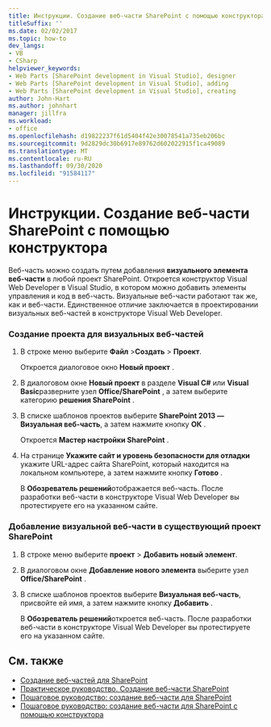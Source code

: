 ```yaml
---
title: Инструкции. Создание веб-части SharePoint с помощью конструктора | Документация Майкрософт
titleSuffix: ''
ms.date: 02/02/2017
ms.topic: how-to
dev_langs:
- VB
- CSharp
helpviewer_keywords:
- Web Parts [SharePoint development in Visual Studio], designer
- Web Parts [SharePoint development in Visual Studio], adding
- Web Parts [SharePoint development in Visual Studio], creating
author: John-Hart
ms.author: johnhart
manager: jillfra
ms.workload:
- office
ms.openlocfilehash: d19822237f61d5404f42e30078541a735eb206bc
ms.sourcegitcommit: 9d2829dc30b6917e89762d602022915f1ca49089
ms.translationtype: MT
ms.contentlocale: ru-RU
ms.lasthandoff: 09/30/2020
ms.locfileid: "91584117"
---
```

# <a name="how-to-create-a-sharepoint-web-part-by-using-a-designer"></a>Инструкции. Создание веб-части SharePoint с помощью конструктора
  Веб-часть можно создать путем добавления **визуального элемента веб-части** в любой проект SharePoint. Откроется конструктор Visual Web Developer в Visual Studio, в котором можно добавить элементы управления и код в веб-часть. Визуальные веб-части работают так же, как и веб-части. Единственное отличие заключается в проектировании визуальных веб-частей в конструкторе Visual Web Developer.

### <a name="to-create-a-project-for-visual-web-parts"></a>Создание проекта для визуальных веб-частей

1. В строке меню выберите **Файл** >**Создать** > **Проект**.

     Откроется диалоговое окно **Новый проект** .

2. В диалоговом окне **Новый проект** в разделе **Visual C#** или **Visual Basic**разверните узел **Office/SharePoint** , а затем выберите категорию **решения SharePoint** .

3. В списке шаблонов проектов выберите **SharePoint 2013 — Визуальная веб-часть**, а затем нажмите кнопку **ОК** .

     Откроется **Мастер настройки SharePoint** .

4. На странице **Укажите сайт и уровень безопасности для отладки** укажите URL-адрес сайта SharePoint, который находится на локальном компьютере, а затем нажмите кнопку **Готово** .

     В **Обозреватель решений**отображается веб-часть. После разработки веб-части в конструкторе Visual Web Developer вы протестируете его на указанном сайте.

### <a name="to-add-a-visual-web-part-to-an-existing-sharepoint-project"></a>Добавление визуальной веб-части в существующий проект SharePoint

1. В строке меню выберите **проект**  >  **Добавить новый элемент**.

2. В диалоговом окне **Добавление нового элемента** выберите узел **Office/SharePoint** .

3. В списке шаблонов проектов выберите **Визуальная веб-часть**, присвойте ей имя, а затем нажмите кнопку **Добавить** .

     В **Обозреватель решений**откроется веб-часть. После разработки веб-части в конструкторе Visual Web Developer вы протестируете его на указанном сайте.

## <a name="see-also"></a>См. также
- [Создание веб-частей для SharePoint](../sharepoint/creating-web-parts-for-sharepoint.md)
- [Практическое руководство. Создание веб-части SharePoint](../sharepoint/how-to-create-a-sharepoint-web-part.md)
- [Пошаговое руководство: создание веб-части для SharePoint](../sharepoint/walkthrough-creating-a-web-part-for-sharepoint.md)
- [Пошаговое руководство: создание веб-части для SharePoint с помощью конструктора](../sharepoint/walkthrough-creating-a-web-part-for-sharepoint-by-using-a-designer.md)
